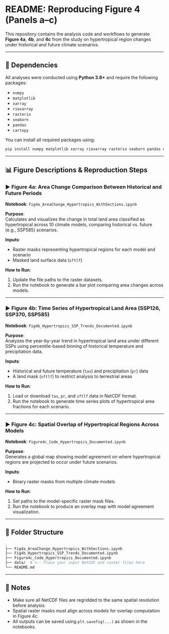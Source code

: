 # README: Reproducing Figure 4 (Panels a–c)

This repository contains the analysis code and workflows to generate **Figure 4a**, **4b**, and **4c** from the study on hypertropical region changes under historical and future climate scenarios.

---

## 🔧 Dependencies

All analyses were conducted using **Python 3.8+** and require the following packages:

- `numpy`
- `matplotlib`
- `xarray`
- `rioxarray`
- `rasterio`
- `seaborn`
- `pandas`
- `cartopy`

You can install all required packages using:

```bash
pip install numpy matplotlib xarray rioxarray rasterio seaborn pandas cartopy
```

---

## 📊 Figure Descriptions & Reproduction Steps

### ▶️ Figure 4a: Area Change Comparison Between Historical and Future Periods

**Notebook**: `Fig4a_AreaChange_Hypertropics_WithSections.ipynb`

**Purpose**:  
Calculates and visualizes the change in total land area classified as hypertropical across 10 climate models, comparing historical vs. future (e.g., SSP585) scenarios.

**Inputs**:  
- Raster masks representing hypertropical regions for each model and scenario
- Masked land surface data (`sftlf`)

**How to Run**:
1. Update the file paths to the raster datasets.
2. Run the notebook to generate a bar plot comparing area changes across models.

---

### ▶️ Figure 4b: Time Series of Hypertropical Land Area (SSP126, SSP370, SSP585)

**Notebook**: `Fig4b_Hypertropics_SSP_Trends_Documented.ipynb`

**Purpose**:  
Analyzes the year-by-year trend in hypertropical land area under different SSPs using percentile-based binning of historical temperature and precipitation data.

**Inputs**:
- Historical and future temperature (`tas`) and precipitation (`pr`) data
- A land mask (`sftlf`) to restrict analysis to terrestrial areas

**How to Run**:
1. Load or download `tas`, `pr`, and `sftlf` data in NetCDF format.
2. Run the notebook to generate time series plots of hypertropical area fractions for each scenario.

---

### ▶️ Figure 4c: Spatial Overlap of Hypertropical Regions Across Models

**Notebook**: `Figure4c_Code_Hypertropics_Documented.ipynb`

**Purpose**:  
Generates a global map showing model agreement on where hypertropical regions are projected to occur under future scenarios.

**Inputs**:
- Binary raster masks from multiple climate models

**How to Run**:
1. Set paths to the model-specific raster mask files.
2. Run the notebook to produce an overlay map with model agreement visualization.

---

## 📁 Folder Structure

```bash
.
├── Fig4a_AreaChange_Hypertropics_WithSections.ipynb
├── Fig4b_Hypertropics_SSP_Trends_Documented.ipynb
├── Figure4c_Code_Hypertropics_Documented.ipynb
├── data/  # <-- Place your input NetCDF and raster files here
└── README.md
```

---

## 📌 Notes

- Make sure all NetCDF files are regridded to the same spatial resolution before analysis.
- Spatial raster masks must align across models for overlap computation in Figure 4c.
- All outputs can be saved using `plt.savefig(...)` as shown in the notebooks.

